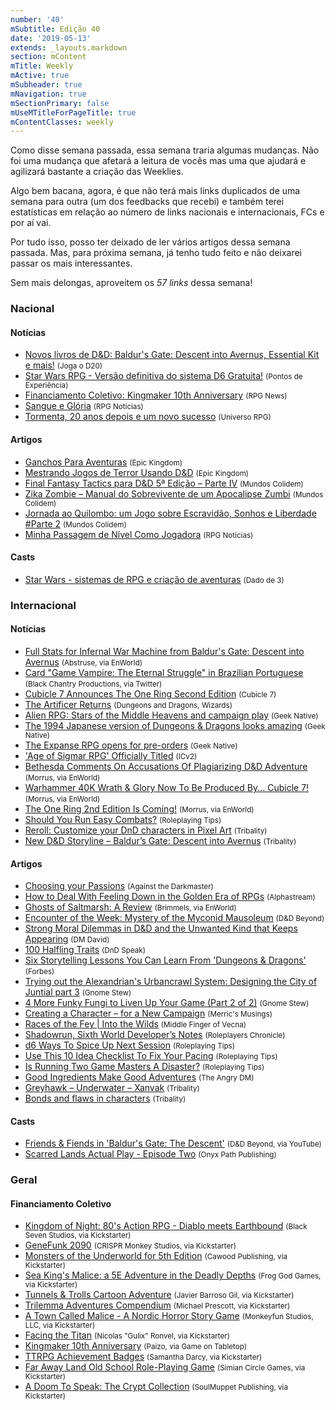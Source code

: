 ```yaml
---
number: '40'
mSubtitle: Edição 40
date: '2019-05-13'
extends: _layouts.markdown
section: mContent
mTitle: Weekly
mActive: true
mSubheader: true
mNavigation: true
mSectionPrimary: false
mUseMTitleForPageTitle: true
mContentClasses: weekly
---
```

Como disse semana passada, essa semana traria algumas mudanças. Não foi uma mudança que afetará a leitura de vocês mas uma que ajudará e agilizará bastante a criação das Weeklies.

Algo bem bacana, agora, é que não terá mais links duplicados de uma semana para outra (um dos feedbacks que recebi) e também terei estatísticas em relação ao número de links nacionais e internacionais, FCs e por aí vai.

Por tudo isso, posso ter deixado de ler vários artigos dessa semana passada. Mas, para próxima semana, já tenho tudo feito e não deixarei passar os mais interessantes.

Sem mais delongas, aproveitem os *57 links* dessa semana!

### Nacional

#### Notícias

- [Novos livros de D&amp;D: Baldur&#039;s Gate: Descent into Avernus, Essential Kit e mais!] <small>(Joga o D20)</small>
- [Star Wars RPG - Versão definitiva do sistema D6 Gratuita!] <small>(Pontos de Experiência)</small>
- [Financiamento Coletivo: Kingmaker 10th Anniversary] <small>(RPG News)</small>
- [Sangue e Glória] <small>(RPG Notícias)</small>
- [Tormenta, 20 anos depois e um novo sucesso] <small>(Universo RPG)</small>

#### Artigos

- [Ganchos Para Aventuras] <small>(Epic Kingdom)</small>
- [Mestrando Jogos de Terror Usando D&amp;D] <small>(Epic Kingdom)</small>
- [Final Fantasy Tactics para D&amp;D 5ª Edição – Parte IV] <small>(Mundos Colidem)</small>
- [Zika Zombie – Manual do Sobrevivente de um Apocalipse Zumbi] <small>(Mundos Colidem)</small>
- [Jornada ao Quilombo: um Jogo sobre Escravidão, Sonhos e Liberdade #Parte 2] <small>(Mundos Colidem)</small>
- [Minha Passagem de Nível Como Jogadora] <small>(RPG Notícias)</small>

#### Casts

- [Star Wars - sistemas de RPG e criação de aventuras] <small>(Dado de 3)</small>

### Internacional

#### Notícias

- [Full Stats for Infernal War Machine from Baldur&#039;s Gate: Descent into Avernus] <small>(Abstruse, via EnWorld)</small>
- [Card &quot;Game Vampire: The Eternal Struggle&quot; in Brazilian Portuguese] <small>(Black Chantry Productions, via Twitter)</small>
- [Cubicle 7 Announces The One Ring Second Edition] <small>(Cubicle 7)</small>
- [The Artificer Returns] <small>(Dungeons and Dragons, Wizards)</small>
- [Alien RPG: Stars of the Middle Heavens and campaign play] <small>(Geek Native)</small>
- [The 1994 Japanese version of Dungeons &amp; Dragons looks amazing] <small>(Geek Native)</small>
- [The Expanse RPG opens for pre-orders] <small>(Geek Native)</small>
- [&#039;Age of Sigmar RPG&#039; Officially Titled] <small>(ICv2)</small>
- [Bethesda Comments On Accusations Of Plagiarizing D&amp;D Adventure] <small>(Morrus, via EnWorld)</small>
- [Warhammer 40K Wrath &amp; Glory Now To Be Produced By... Cubicle 7!] <small>(Morrus, via EnWorld)</small>
- [The One Ring 2nd Edition Is Coming!] <small>(Morrus, via EnWorld)</small>
- [Should You Run Easy Combats?] <small>(Roleplaying Tips)</small>
- [Reroll: Customize your DnD characters in Pixel Art] <small>(Tribality)</small>
- [New D&amp;D Storyline – Baldur’s Gate: Descent into Avernus] <small>(Tribality)</small>

#### Artigos

- [Choosing your Passions] <small>(Against the Darkmaster)</small>
- [How to Deal With Feeling Down in the Golden Era of RPGs] <small>(Alphastream)</small>
- [Ghosts of Saltmarsh: A Review] <small>(Brimmels, via EnWorld)</small>
- [Encounter of the Week: Mystery of the Myconid Mausoleum] <small>(D&amp;D Beyond)</small>
- [Strong Moral Dilemmas in D&amp;D and the Unwanted Kind that Keeps Appearing] <small>(DM David)</small>
- [100 Halfling Traits] <small>(DnD Speak)</small>
- [Six Storytelling Lessons You Can Learn From &#039;Dungeons &amp; Dragons&#039;] <small>(Forbes)</small>
- [Trying out the Alexandrian&#039;s Urbancrawl System: Designing the City of Juntial part 3] <small>(Gnome Stew)</small>
- [4 More Funky Fungi to Liven Up Your Game (Part 2 of 2)] <small>(Gnome Stew)</small>
- [Creating a Character – for a New Campaign] <small>(Merric&#039;s Musings)</small>
- [Races of the Fey | Into the Wilds] <small>(Middle Finger of Vecna)</small>
- [Shadowrun, Sixth World Developer’s Notes] <small>(Roleplayers Chronicle)</small>
- [d6 Ways To Spice Up Next Session] <small>(Roleplaying Tips)</small>
- [Use This 10 Idea Checklist To Fix Your Pacing] <small>(Roleplaying Tips)</small>
- [Is Running Two Game Masters A Disaster?] <small>(Roleplaying Tips)</small>
- [Good Ingredients Make Good Adventures] <small>(The Angry DM)</small>
- [Greyhawk – Underwater – Xanvak] <small>(Tribality)</small>
- [Bonds and flaws in characters] <small>(Tribality)</small>

#### Casts

- [Friends &amp; Fiends in &#039;Baldur&#039;s Gate: The Descent&#039;] <small>(D&amp;D Beyond, via YouTube)</small>
- [Scarred Lands Actual Play - Episode Two] <small>(Onyx Path Publishing)</small>

### Geral

#### Financiamento Coletivo

- [Kingdom of Night: 80&#039;s Action RPG - Diablo meets Earthbound] <small>(Black Seven Studios, via Kickstarter)</small>
- [GeneFunk 2090] <small>(CRISPR Monkey Studios, via Kickstarter)</small>
- [Monsters of the Underworld for 5th Edition] <small>(Cawood Publishing, via Kickstarter)</small>
- [Sea King&#039;s Malice: a 5E Adventure in the Deadly Depths] <small>(Frog God Games, via Kickstarter)</small>
- [Tunnels &amp; Trolls Cartoon Adventure] <small>(Javier Barroso Gil, via Kickstarter)</small>
- [Trilemma Adventures Compendium] <small>(Michael Prescott, via Kickstarter)</small>
- [A Town Called Malice - A Nordic Horror Story Game] <small>(Monkeyfun Studios, LLC, via Kickstarter)</small>
- [Facing the Titan] <small>(Nicolas &quot;Gulix&quot; Ronvel, via Kickstarter)</small>
- [Kingmaker 10th Anniversary] <small>(Paizo, via Game on Tabletop)</small>
- [TTRPG Achievement Badges] <small>(Samantha Darcy, via Kickstarter)</small>
- [Far Away Land Old School Role-Playing Game] <small>(Simian Circle Games, via Kickstarter)</small>
- [A Doom To Speak: The Crypt Collection] <small>(SoulMuppet Publishing, via Kickstarter)</small>


[Six Storytelling Lessons You Can Learn From &#039;Dungeons &amp; Dragons&#039;]: https://www.forbes.com/sites/goldiechan/2019/05/17/storytelling-lessons-dnd/
[Novos livros de D&amp;D: Baldur&#039;s Gate: Descent into Avernus, Essential Kit e mais!]: https://jogaod20.blogspot.com/2019/05/DnDLive2019-1.html
[How to Deal With Feeling Down in the Golden Era of RPGs]: http://alphastream.org/index.php/2019/05/17/how-to-deal-with-feeling-down-in-the-golden-era-of-rpgs/
[Cubicle 7 Announces The One Ring Second Edition]: https://www.cubicle7games.com/cubicle-7-announces-the-one-ring-second-edition/
[A Doom To Speak: The Crypt Collection]: https://www.kickstarter.com/projects/soulmuppet/a-doom-to-speak-the-crypt-collection
[Alien RPG: Stars of the Middle Heavens and campaign play]: https://www.geeknative.com/65748/alien-rpg-stars-of-the-middle-heavens-and-campaign-play/
[Minha Passagem de Nível Como Jogadora]: https://medium.com/rpgnoticias/minha-passagem-de-n%C3%ADvel-como-jogadora-9775d3e0505a
[Scarred Lands Actual Play - Episode Two]: https://www.youtube.com/watch?v=ObMJcb3BioQ
[Ganchos Para Aventuras]: https://epickingdom.wordpress.com/2019/05/16/ganchos-para-aventuras/
[Kingdom of Night: 80&#039;s Action RPG - Diablo meets Earthbound]: https://www.kickstarter.com/projects/72352007/kingdom-of-night-80s-action-rpg-diablo-meets-earth
[Sea King&#039;s Malice: a 5E Adventure in the Deadly Depths]: https://www.kickstarter.com/projects/froggodgames/sea-kings-malice-a-5e-adventure-in-the-deadly-dept
[Mestrando Jogos de Terror Usando D&amp;D]: https://epickingdom.wordpress.com/2019/05/14/mestrando-jogos-de-terror-usando-dd/
[Star Wars RPG - Versão definitiva do sistema D6 Gratuita!]: http://www.pontosdeexperiencia.com.br/2015/02/star-wars-rpg-versao-definitiva-do.html
[Star Wars - sistemas de RPG e criação de aventuras]: https://anchor.fm/dadode3/episodes/Star-Wars---sistemas-de-RPG-e-criao-de-aventuras-e3vhvi
[Financiamento Coletivo: Kingmaker 10th Anniversary]: https://newsrpg.wordpress.com/2019/05/14/financiamento-coletivo-kingmaker-10th-anniversary/
[Kingmaker 10th Anniversary]: https://www.gameontabletop.com/cf194/kingmaker-10th-anniversary.html
[TTRPG Achievement Badges]: https://www.kickstarter.com/projects/samanthadarcy/ttrpg-achievement-badges
[Encounter of the Week: Mystery of the Myconid Mausoleum]: https://www.dndbeyond.com/posts/492-encounter-of-the-week-mystery-of-the-myconid
[Sangue e Glória]: https://medium.com/rpgnoticias/sangue-e-glória-6b4143bc8892
[Final Fantasy Tactics para D&amp;D 5ª Edição – Parte IV]: https://www.mundoscolidem.com.br/final-fantasy-tactics-para-5a-edicao-parte-iv/
[Tormenta, 20 anos depois e um novo sucesso]: https://universorpg.com/bau-do-mestre/financiamentos/tormenta-20-anos-depois-e-um-novo-sucesso/
[Zika Zombie – Manual do Sobrevivente de um Apocalipse Zumbi]: https://www.mundoscolidem.com.br/zika-zombie/
[Jornada ao Quilombo: um Jogo sobre Escravidão, Sonhos e Liberdade #Parte 2]: https://www.mundoscolidem.com.br/jornada-ao-quilombo-um-jogo-sobre-escravidao-sonhos-e-liberdade-parte-2/
[Is Running Two Game Masters A Disaster?]: https://www.roleplayingtips.com/running-games/is-running-two-game-masters-a-disaster/
[Use This 10 Idea Checklist To Fix Your Pacing]: https://www.roleplayingtips.com/running-games/use-this-10-idea-checklist-to-fix-your-pacing/
[Should You Run Easy Combats?]: https://www.roleplayingtips.com/combat/combat-action/should-you-run-easy-combats/
[Strong Moral Dilemmas in D&amp;D and the Unwanted Kind that Keeps Appearing]: https://dmdavid.com/tag/strong-moral-dilemmas-in-dd-and-the-unwanted-kind-that-keeps-appearing/
[d6 Ways To Spice Up Next Session]: https://www.roleplayingtips.com/running-games/d6-ways-to-spice-up-next-session/
[Good Ingredients Make Good Adventures]: https://theangrygm.com/good-ingredients-good-adventures/
[100 Halfling Traits]: http://dndspeak.com/2019/05/100-halfling-traits/
[Bonds and flaws in characters]: https://www.tribality.com/2019/05/14/bonds-and-flaws-in-characters/
[Greyhawk – Underwater – Xanvak]: https://www.tribality.com/2019/05/15/greyhawk-underwater-syrmyr-2/
[Reroll: Customize your DnD characters in Pixel Art]: https://www.tribality.com/2019/05/15/reroll-customize-your-dnd-characters-in-pixel-art/
[New D&amp;D Storyline – Baldur’s Gate: Descent into Avernus]: https://www.tribality.com/2019/05/17/new-dd-storyline-baldurs-gate-descent-into-avernus/
[The Artificer Returns]: http://dnd.wizards.com/articles/unearthed-arcana/artificer-returns
[Trying out the Alexandrian&#039;s Urbancrawl System: Designing the City of Juntial part 3]: https://gnomestew.com/trying-out-the-alexandrians-urbancrawl-system-designing-the-city-of-juntial-part-3/
[4 More Funky Fungi to Liven Up Your Game (Part 2 of 2)]: https://gnomestew.com/4-more-funky-fungi-to-liven-up-your-game-part-2-of-2/
[Races of the Fey | Into the Wilds]: https://mfov.magehandpress.com/2019/05/races-of-fey-into-wilds.html
[Bethesda Comments On Accusations Of Plagiarizing D&amp;D Adventure]: http://www.enworld.org/forum/content.php?6295-Bethesda-Comments-On-Accusations-Of-Palgiarizing-D-D-Adventure#new_tab&amp;utm_source=rss&amp;utm_medium=rss&amp;utm_campaign=bethesda-comments-on-accusations-of-plagiarizing-dd-adventure
[&#039;Age of Sigmar RPG&#039; Officially Titled]: https://icv2.com/articles/news/view/43205/age-sigmar-rpg-officially-titled
[A Town Called Malice - A Nordic Horror Story Game]: https://www.kickstarter.com/projects/monkeyfunstudios/a-town-called-malice-a-nordic-horror-story-game
[Facing the Titan]: https://www.kickstarter.com/projects/gulix/facing-the-titan
[Monsters of the Underworld for 5th Edition]: https://www.kickstarter.com/projects/1875657065/monsters-of-the-underworld-for-5th-edition
[Far Away Land Old School Role-Playing Game]: https://www.kickstarter.com/projects/305572273/far-away-land-old-school-role-playing-game
[GeneFunk 2090]: https://www.kickstarter.com/projects/crisprmonkey/genefunk-2090
[Tunnels &amp; Trolls Cartoon Adventure]: https://www.kickstarter.com/projects/863831334/tunnels-and-trolls-cartoon-adventure
[Trilemma Adventures Compendium]: https://www.kickstarter.com/projects/trilemma/trilemma-adventures-compendium
[Ghosts of Saltmarsh: A Review]: http://www.enworld.org/forum/content.php?6301-Ghosts-of-Saltmarsh-A-Review
[The 1994 Japanese version of Dungeons &amp; Dragons looks amazing]: https://www.geeknative.com/65761/the-1994-japanese-version-of-dungeons-dragons-looks-amazing/
[The Expanse RPG opens for pre-orders]: https://www.geeknative.com/65786/the-expanse-rpg-opens-for-pre-orders/
[Warhammer 40K Wrath &amp; Glory Now To Be Produced By... Cubicle 7!]: http://www.enworld.org/forum/content.php?6310-Warhammer-40K-Wrath-Glory-Now-Tp-Be-Produced-By-Cubicle-7!
[The One Ring 2nd Edition Is Coming!]: http://www.enworld.org/forum/content.php?6315-The-One-Ring-2nd-Edition-Is-Coming!
[Full Stats for Infernal War Machine from Baldur&#039;s Gate: Descent into Avernus]: http://www.enworld.org/forum/content.php?6320-Full-Stats-for-Infernal-War-Machine
[Card &quot;Game Vampire: The Eternal Struggle&quot; in Brazilian Portuguese]: https://twitter.com/Black_Chantry/status/1129798455646404611
[Choosing your Passions]: https://www.vsdarkmaster.com/2019/05/19/choosing-your-passions/
[Creating a Character – for a New Campaign]: https://merricb.com/2019/05/19/creating-a-character-for-a-new-campaign/
[Shadowrun, Sixth World Developer’s Notes]: http://roleplayerschronicle.com/?p=50661
[Friends &amp; Fiends in &#039;Baldur&#039;s Gate: The Descent&#039;]: https://www.youtube.com/watch?v=Vbh4UifImPg

